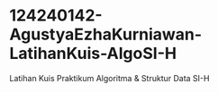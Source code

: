 # 124240142-AgustyaEzhaKurniawan-LatihanKuis-AlgoSI-H
Latihan Kuis Praktikum Algoritma &amp; Struktur Data SI-H
